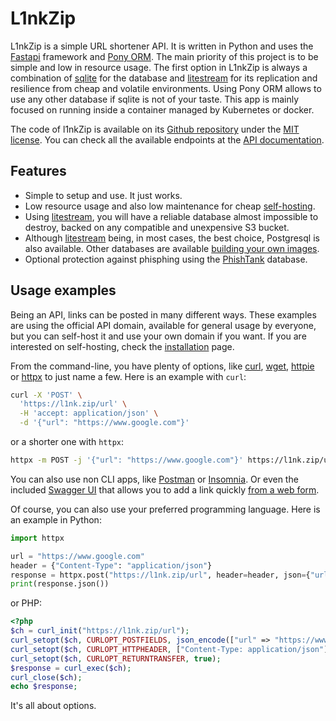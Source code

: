 # L1nkZip

L1nkZip is a simple URL shortener API. It is written in Python and uses the [Fastapi][FastApi] framework and [Pony ORM][PonyORM]. The main priority of this project is to be simple and low in resource usage. The first option in L1nkZip is always a combination of [sqlite](https://www.sqlite.org) for the database and [litestream][litestream] for its replication and resilience from cheap and volatile environments. Using Pony ORM allows to use any other database if sqlite is not of your taste. This app is mainly focused on running inside a container managed by Kubernetes or docker.

The code of l1nkZip is available on its [Github repository][Github repository] under the [MIT license](https://spdx.org/licenses/MIT.html). You can check all the available endpoints at the [API documentation][Swagger UI].

## Features

* Simple to setup and use. It just works.
* Low resource usage and also low maintenance for cheap [self-hosting](/l1nkZip/install).
* Using [litestream][litestream], you will have a reliable database almost impossible to destroy, backed on any compatible and unexpensive S3 bucket.
* Although [litestream][litestream] being, in most cases, the best choice, Postgresql is also available. Other databases are available [building your own images](/l1nkZip/install/#requirements).
* Optional protection against phisphing using the [PhishTank][PhishTank] database.

## Usage examples

Being an API, links can be posted in many different ways. These examples are using the official API domain, available for general usage by everyone, but you can self-host it and use your own domain if you want. If you are interested on self-hosting, check the [installation](/l1nkZip/install) page.

From the command-line, you have plenty of options, like [curl](https://curl.se), [wget](https://www.gnu.org/software/wget/), [httpie](https://httpie.io) or [httpx](https://www.python-httpx.org) to just name a few. Here is an example with `curl`:

```bash
curl -X 'POST' \
  'https://l1nk.zip/url' \
  -H 'accept: application/json' \
  -d '{"url": "https://www.google.com"}'
```

or a shorter one with `httpx`:

```bash
httpx -m POST -j '{"url": "https://www.google.com"}' https://l1nk.zip/url
```

You can also use non CLI apps, like [Postman](https://www.postman.com) or [Insomnia](https://insomnia.rest). Or even the included [Swagger UI][Swagger UI] that allows you to add a link quickly [from a web form](https://l1nk.zip/docs#/urls/create_url_url_post).

Of course, you can also use your preferred programming language. Here is an example in Python:

```python
import httpx

url = "https://www.google.com"
header = {"Content-Type": "application/json"}
response = httpx.post("https://l1nk.zip/url", header=header, json={"url": url})
print(response.json())
```

or PHP:

```php
<?php
$ch = curl_init("https://l1nk.zip/url");
curl_setopt($ch, CURLOPT_POSTFIELDS, json_encode(["url" => "https://www.google.com"]));
curl_setopt($ch, CURLOPT_HTTPHEADER, ["Content-Type: application/json"]);
curl_setopt($ch, CURLOPT_RETURNTRANSFER, true);
$response = curl_exec($ch);
curl_close($ch);
echo $response;
```

It's all about options.

[FastApi]: https://fastapi.tiangolo.com
[PonyORM]: https://ponyorm.org
[PhishTank]: https://phishtank.org
[Swagger UI]: https://l1nk.zip/docs
[litestream]: https://litestream.io
[Github repository]: https://github.com/dorogoy/l1nkZip
